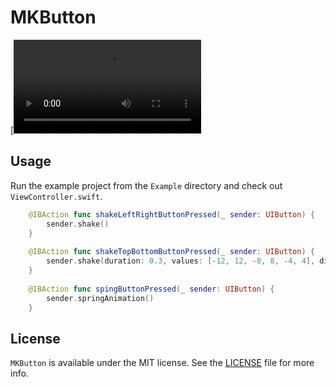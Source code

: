 # MKButton

[![Alt text for your video](https://github.com/sargismkhitaryan/MKButton/blob/master/Screen/MKButtonVideo.mov)

## Usage
Run the example project from the `Example` directory and check out `ViewController.swift`.

```swift
    @IBAction func shakeLeftRightButtonPressed(_ sender: UIButton) {
        sender.shake()
    }
    
    @IBAction func shakeTopBottomButtonPressed(_ sender: UIButton) {
        sender.shake(duration: 0.3, values: [-12, 12, -8, 8, -4, 4], direciton: .TopBottom)
    }
    
    @IBAction func spingButtonPressed(_ sender: UIButton) {
        sender.springAnimation()
    }
```

## License

`MKButton` is available under the MIT license. See the [LICENSE](LICENSE) file for more info.
